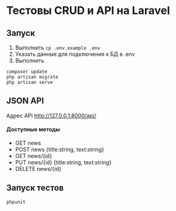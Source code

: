 # Тестовы CRUD и API на Laravel

## Запуск
1. Выполнить ```cp .env.example .env```
2. Указать данные для подключения к БД в .env
3. Выполнить 
```
composer update
php artisan migrate
php artisan serve
```

## JSON API

Адрес API http://127.0.0.1:8000/api/

#### Доступные методы
- GET news
- POST news {title:string, text:string}
- GET news/{id}
- PUT news/{id} {title:string, text:string}
- DELETE news/{id}

## Запуск тестов
```phpunit```
